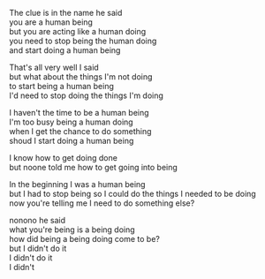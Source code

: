 

The clue is in the name he said  
you are a human being  
but you are acting like a human doing  
you need to stop being the human doing  
and start doing a human being  

That's all very well I said  
but what about the things I'm not doing  
to start being a human being  
I'd need to stop doing the things I'm doing  

I haven't the time to be a human being  
I'm too busy being a human doing  
when I get the chance to do something  
shoud I start doing a human being  

I know how to get doing done  
but noone told me how to get going into being  

In the beginning I was a human being  
but I had to stop being so I could do the things I needed to be doing  
now you're telling me I need to do something else?  

nonono he said  
what you're being is a being doing  
how did being a being doing come to be?  
but I didn't do it  
I didn't do it  
I didn't  
